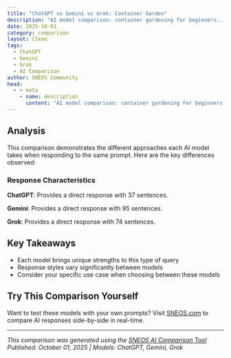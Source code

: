 ```yaml
---
title: "ChatGPT vs Gemini vs Grok: Container Garden"
description: "AI model comparison: container gardening for beginners..."
date: 2025-10-01
category: comparison
layout: Clean
tags:
  - ChatGPT
  - Gemini
  - Grok
  - AI Comparison
author: SNEOS Community
head:
  - - meta
    - name: description
      content: "AI model comparison: container gardening for beginners..."
---
```


<ChatComparison
  title="ChatGPT vs Gemini vs Grok: Container Garden"
  prompt="container gardening for beginners"
  :responses='{
    "ChatGPT": "Container gardening is a wonderful way to grow plants, herbs, and vegetables in limited spaces such as balconies, patios, or small yards. Here\u2019s a beginner-friendly guide to get you started:\n\n### 1. Choose the Right Containers\n- **Size:** Pick containers that are big enough for the plant\u2019s root system. Small plants like herbs can be grown in smaller pots, while vegetables may need larger containers.\n- **Material:** Containers can be made of plastic, clay, ceramic, wood, or metal. Plastic retains moisture well, while clay pots allow better airflow but dry out faster.\n- **Drainage:** Ensure your containers have drainage holes to prevent waterlogging, which can cause root rot.\n\n### 2. Select Good Potting Soil\n- Use a high-quality potting mix designed for container gardening rather than garden soil. Potting mix is lighter and provides better drainage and aeration.\n\n### 3. Choose Suitable Plants\n- Start with easy-to-grow plants like herbs (basil, parsley, mint), leafy greens (lettuce, spinach), or flowers (marigolds, petunias).\n- Consider the light conditions where the container will be placed\u2014full sun, partial shade, or shade\u2014and select plants accordingly.\n\n### 4. Planting Tips\n- Fill the container with potting soil, leaving about 1-2 inches from the top.\n- Remove plants gently from their nursery pots and loosen roots before planting.\n- Space plants as recommended on the seed packet or plant label.\n- Water thoroughly after planting.\n\n### 5. Watering and Fertilizing\n- Containers dry out quicker than garden beds, so check soil moisture regularly.\n- Water when the top inch of soil feels dry.\n- Use a balanced, water-soluble fertilizer every 2-4 weeks to supply nutrients.\n\n### 6. Sunlight\n- Most vegetables and herbs need at least 6 hours of sunlight daily.\n- Adjust the container location if plants aren\u2019t thriving.\n\n### 7. Maintenance\n- Remove dead leaves and spent flowers to encourage growth.\n- Watch for pests and diseases; treat promptly with appropriate organic or chemical solutions.\n\n### 8. Harvesting\n- Pick herbs frequently to promote bushier growth.\n- Harvest vegetables when they reach the desired size.\n\n### Additional Tips\n- Group containers with similar water and light needs together.\n- Consider using self-watering containers to help maintain consistent moisture.\n- Rotate plants occasionally for even growth.\n\nStarting with a few containers and easy plants will help you gain confidence. Container gardening can be rewarding and add greenery to your living space! If you want, I can suggest some good beginner plants or recipes with homegrown herbs.",
    "Gemini": "Okay, let\u0027s get you started with container gardening! It\u0027s a fantastic way to grow your own food or beautify your space, even if you don\u0027t have a traditional garden. Here\u0027s a breakdown of the basics:\n\n**1. Planning \u0026 Preparation:**\n\n*   **Assess Your Space:**\n    *   **Sunlight:** How many hours of direct sunlight does your space get?  This is crucial for choosing the right plants.\n        *   **Full Sun:** 6\u002B hours of direct sunlight\n        *   **Partial Sun/Partial Shade:** 4-6 hours of direct sunlight, often with some afternoon shade\n        *   **Shade:** Less than 4 hours of direct sunlight, or dappled sunlight all day.\n    *   **Space:** How much room do you have for containers? Consider walkways and accessibility.\n    *   **Weight Considerations:** If you\u0027re on a balcony or deck, check weight restrictions.  Wet soil and large containers can get very heavy.\n\n*   **Choose Your Plants:**\n    *   **Match Plants to Sunlight:** This is the most important factor!  Sun-loving plants in shade will struggle, and shade-loving plants in full sun will burn.\n    *   **Consider Size at Maturity:**  Don\u0027t underestimate how big plants will get.  Read the plant label or online descriptions.\n    *   **Think About Compatibility:** Some plants thrive together, while others compete for resources.\n    *   **Start Simple:**  Begin with easy-to-grow plants like herbs (mint, basil, chives), leafy greens (lettuce, spinach), radishes, tomatoes, peppers, or flowers like marigolds and petunias.\n    *   **Consider Your Climate (Hardiness Zone):** Make sure the plants you choose are suitable for your local climate. You can easily find your hardiness zone by searching online for \u0022USDA hardiness zone [your zip code].\u0022\n\n*   **Gather Your Supplies:**\n    *   **Containers:**\n        *   **Size:** Larger containers generally retain moisture better and are less likely to dry out. For most vegetables and larger plants, aim for at least a 12-inch diameter.\n        *   **Material:** Plastic, terracotta, ceramic, metal, fabric pots \u2013 all have pros and cons.\n            *   **Plastic:** Lightweight, holds moisture well, inexpensive.\n            *   **Terracotta:** Porous, allows soil to breathe, attractive but dries out quickly.\n            *   **Ceramic:** Similar to terracotta but often glazed, which reduces water loss.\n            *   **Metal:** Can heat up in the sun, potentially damaging roots.\n            *   **Fabric:** Breathable, air-prunes roots, lightweight.\n        *   **Drainage:**  Essential! Make sure your containers have drainage holes. If not, you\u0027ll need to drill some.\n    *   **Potting Mix:**\n        *   **Crucial:** Use a *potting mix*, *not* garden soil. Garden soil compacts in containers, restricts drainage, and can harbor pests and diseases.\n        *   **Potting Mix Components:** Usually a blend of peat moss or coco coir, perlite or vermiculite, and sometimes compost or fertilizer.\n    *   **Watering Can or Hose:**  Something to water your plants.\n    *   **Fertilizer:**  Choose a balanced, slow-release fertilizer or a liquid fertilizer.\n    *   **Trowel or Small Shovel:** For planting.\n    *   **Gloves (Optional):** To protect your hands.\n    *   **Mulch (Optional):**  Helps retain moisture and suppress weeds.\n    *   **Plant Labels:**  Help you remember what you planted where!\n\n**2. Planting:**\n\n*   **Prepare the Container:**\n    *   **Clean:**  Wash your containers with soapy water to remove any dirt or debris.\n    *   **Drainage:**  If your container has large drainage holes, you can place a piece of landscape fabric or coffee filter at the bottom to prevent soil from washing out. *Do not* put rocks or gravel at the bottom, as this actually hinders drainage.\n*   **Fill with Potting Mix:**  Fill the container almost to the top, leaving a few inches of space.\n*   **Planting:**\n    *   **Gently Remove Plant from Nursery Pot:**  Squeeze the sides of the pot to loosen the roots.\n    *   **Loosen Roots:** Gently tease apart the roots, especially if they are root-bound (growing in a tight circle).\n    *   **Position Plant:**  Place the plant in the container at the same depth it was in the nursery pot.\n    *   **Fill in with Potting Mix:**  Add more potting mix around the plant, gently firming the soil.\n*   **Water Thoroughly:**  Water the container until water drains out of the drainage holes. This helps settle the soil and hydrates the roots.\n*   **Mulch (Optional):** Apply a layer of mulch around the plant, keeping it a few inches away from the stem.\n\n**3. Care \u0026 Maintenance:**\n\n*   **Watering:**\n    *   **Frequency:** Water when the top inch of soil feels dry to the touch.  The frequency will vary depending on the weather, the type of plant, and the size of the container.\n    *   **How to Water:** Water deeply and thoroughly, until water drains out of the drainage holes.  Avoid watering the leaves, as this can promote disease.\n    *   **Time of Day:** Water in the morning or evening to minimize water loss through evaporation.\n*   **Fertilizing:**\n    *   **Follow Package Directions:** Apply fertilizer according to the package instructions.\n    *   **Slow-Release Fertilizer:**  If you used a slow-release fertilizer when planting, you may not need to fertilize again for a few months.\n    *   **Liquid Fertilizer:** Liquid fertilizers are usually applied every 2-4 weeks during the growing season.\n*   **Sunlight:** Ensure the plant is getting the appropriate amount of sunlight. If it\u0027s not thriving, consider moving it to a different location.\n*   **Pruning:** Prune your plants as needed to remove dead or damaged leaves, encourage bushier growth, and improve air circulation.\n*   **Pest and Disease Control:**\n    *   **Inspect Regularly:**  Check your plants regularly for signs of pests or diseases.\n    *   **Early Intervention:**  Address problems early before they become severe.\n    *   **Organic Solutions:**  Consider using organic pest control methods, such as insecticidal soap or neem oil.\n*   **Deadheading:** Remove spent flowers to encourage more blooms.\n*   **Support:** Some plants, like tomatoes or climbing vines, will need stakes, trellises, or cages for support.\n*   **Protect from Frost:**  If you live in an area with frost, protect your containers by moving them indoors or covering them with blankets.\n\n**Tips for Success:**\n\n*   **Don\u0027t Overwater:** Overwatering is a common mistake. Soggy soil can lead to root rot.\n*   **Choose the Right Potting Mix:** Again, this is critical. Don\u0027t use garden soil.\n*   **Start Small:** Don\u0027t try to grow everything at once. Start with a few easy plants and gradually expand your garden as you gain experience.\n*   **Read Plant Labels:** They provide valuable information about sunlight, watering, and fertilization requirements.\n*   **Observe Your Plants:** Pay attention to how your plants are growing and adjust your care as needed.\n*   **Don\u0027t Be Afraid to Experiment:** Container gardening is a learning process. Don\u0027t be discouraged if you make mistakes.\n*   **Research:** Search online for tips and information about specific plants you\u0027re growing.\n*   **Join a Gardening Community:** Connect with other gardeners online or in person to share tips and advice.\n\n**Easy Plants to Start With:**\n\n*   **Herbs:** Basil, mint, chives, rosemary, thyme, oregano\n*   **Leafy Greens:** Lettuce, spinach, kale, arugula\n*   **Vegetables:** Radishes, bush beans, cherry tomatoes, peppers\n*   **Flowers:** Marigolds, petunias, zinnias, impatiens (for shade)\n\n**Specific Recommendations for Common Plants:**\n\n*   **Tomatoes:** Need large containers (at least 5 gallons), full sun, and regular watering. Use stakes or cages for support.\n*   **Peppers:** Need well-draining soil, full sun, and regular watering.\n*   **Herbs:** Most herbs prefer well-draining soil and full sun. Mint can be invasive, so grow it in its own container.\n*   **Lettuce:** Prefers partial shade and moist soil.\n*   **Strawberries:** Do well in hanging baskets or containers.\n\n**Troubleshooting:**\n\n*   **Yellow Leaves:** Could be overwatering, underwatering, nutrient deficiency, or pest infestation.\n*   **Stunted Growth:** Could be lack of sunlight, nutrient deficiency, or root-bound plants.\n*   **Pests:** Identify the pest and use appropriate control methods.\n*   **Wilting:** Could be underwatering, overheating, or root rot.\n\nContainer gardening is a rewarding and enjoyable hobby. With a little planning and care, you can grow your own food or create a beautiful oasis in your own backyard! Good luck! Let me know if you have any more specific questions.\n",
    "Grok": "Container gardening is a fantastic way to grow plants, especially if you have limited space, poor soil, or want to add greenery to patios, balconies, or indoors. It\u2019s perfect for beginners because it\u2019s manageable, flexible, and allows you to control growing conditions. Here\u2019s a step-by-step guide to get started with container gardening:\n\n---\n\n### **1. Choose the Right Containers**\n- **Size:** Pick a container that suits the plant\u2019s needs. Small pots (6-8 inches) work for herbs or annual flowers, while larger pots (12-18 inches or more) are better for vegetables or perennials. Ensure the plant has room to grow.\n- **Material:** Containers come in plastic, terracotta, ceramic, metal, or wood. Plastic is lightweight and retains moisture, while terracotta is porous and dries out faster. Choose based on aesthetics, weight, and climate.\n- **Drainage:** Make sure the container has drainage holes at the bottom to prevent waterlogging, which can rot roots. Use a saucer or tray underneath to catch excess water, especially for indoor gardening.\n\n---\n\n### **2. Select a Suitable Location**\n- **Sunlight:** Most plants need 6-8 hours of direct sunlight daily, though some (like ferns or hostas) thrive in shade. Observe your space to see how much sun it gets and choose plants accordingly.\n- **Access:** Place containers where you can easily water and care for them. If outdoors, consider protection from harsh winds or extreme weather.\n- **Indoor vs. Outdoor:** If gardening indoors, place pots near windows with good light or use grow lights for plants like herbs or succulents.\n\n---\n\n### **3. Pick the Right Plants**\nAs a beginner, start with easy-to-grow plants based on your climate and space:\n- **Herbs:** Basil, mint, parsley, and thyme grow well in small pots and are low-maintenance.\n- **Vegetables:** Cherry tomatoes, lettuce, radishes, and peppers do well in containers with adequate depth.\n- **Flowers:** Marigolds, petunias, and zinnias are hardy and add color.\n- **Succulents/Cacti:** Perfect for beginners, as they need minimal watering and care.\n- **Consider Season:** Choose plants suited to the current growing season or your local hardiness zone (if in the U.S., check the USDA Plant Hardiness Zone Map).\n\n---\n\n### **4. Use Quality Soil**\n- Don\u2019t use garden soil in containers; it\u2019s too heavy and may contain pests or diseases. Instead, use a potting mix, which is lightweight, well-draining, and formulated for container plants.\n- For specific plants, you can amend the mix:\n  - Add perlite or vermiculite for better drainage (great for succulents).\n  - Mix in compost for nutrient-rich soil (good for vegetables).\n- Fill the container, leaving about 1-2 inches of space at the top for watering.\n\n---\n\n### **5. Planting**\n- If starting from seeds, follow packet instructions for planting depth and spacing. Sow seeds directly in the pot or start them in trays and transplant later.\n- If using seedlings or nursery plants, dig a small hole in the potting mix, place the plant at the same depth it was in its original container, and gently firm the soil around it.\n- Water immediately after planting to settle the soil.\n\n---\n\n### **6. Watering**\n- Containers dry out faster than ground soil, so check moisture regularly. Stick your finger 1-2 inches into the soil; if it feels dry, it\u2019s time to water.\n- Water until you see it draining from the bottom holes, ensuring the roots get enough. Avoid overwatering, as soggy soil can cause root rot.\n- Adjust frequency based on weather (more in hot, dry conditions; less in cool, humid weather) and plant type (succulents need less water than tomatoes).\n\n---\n\n### **7. Provide Care**\n- **Fertilizer:** Container plants use up nutrients quickly. Use a balanced liquid fertilizer (like 10-10-10) every 2-4 weeks, or slow-release granules mixed into the soil as per package instructions. Avoid over-fertilizing, which can burn plants.\n- **Pruning:** Remove dead leaves or flowers (deadheading) to encourage new growth and prevent pests.\n- **Pest Control:** Watch for bugs like aphids or spider mites. Use neem oil or insecticidal soap for an organic solution, or hand-pick larger pests.\n- **Rotation:** If plants lean toward the light, rotate the pot every few days for even growth.\n\n---\n\n### **8. Tips for Success**\n- **Start Small:** Begin with 2-3 pots to avoid feeling overwhelmed. Expand as you gain confidence.\n- **Grouping Pots:** Place containers together to create a mini garden look and make watering easier. Group plants with similar light and water needs.\n- **Seasonal Switching:** When plants die off, clean the container and replant with seasonal varieties (e.g., mums in fall, bulbs in spring).\n- **Mobility:** Use pots with wheels or lightweight materials if you need to move them for sunlight or weather protection.\n\n---\n\n### **Common Beginner Mistakes to Avoid**\n- **Overwatering:** It\u2019s the leading cause of plant death in containers. Always check soil moisture before watering.\n- **Poor Drainage:** No drainage holes or blocked holes lead to root rot. Add a layer of pebbles or broken pottery at the bottom of the pot if needed.\n- **Wrong Pot Size:** Too small a pot stunts growth; too large can retain excess water.\n- **Ignoring Sunlight Needs:** Placing a sun-loving plant in shade (or vice versa) will cause it to struggle.\n\n---\n\n### **Ideas for Container Gardening**\n- **Herb Garden:** Grow basil, chives, and oregano on a sunny windowsill.\n- **Salad Bowl:** Plant lettuce, spinach, and radishes in a wide, shallow container for a mini salad garden.\n- **Vertical Garden:** Use hanging pots or stackable planters for small spaces like balconies.\n- **Themed Pots:** Mix flowers and foliage for a colorful display, or create a \u201Cdesert garden\u201D with succulents and cacti.\n\n---\n\nContainer gardening is forgiving and adaptable, so experiment with different plants and setups to see what works for you. With a little attention, you\u2019ll soon have a thriving mini-garden! Do you have a specific space or type of plant in mind? I can tailor suggestions further if you\u2019d like."
  }'
  published-date="17:55"
/>

## Analysis

This comparison demonstrates the different approaches each AI model takes when responding to the same prompt. Here are the key differences observed:

### Response Characteristics

**ChatGPT**: Provides a direct response with 37 sentences. 

**Gemini**: Provides a direct response with 95 sentences. 

**Grok**: Provides a direct response with 74 sentences. 

## Key Takeaways

- Each model brings unique strengths to this type of query
- Response styles vary significantly between models
- Consider your specific use case when choosing between these models

## Try This Comparison Yourself

Want to test these models with your own prompts? Visit [SNEOS.com](https://sneos.com) to compare AI responses side-by-side in real-time.

---

*This comparison was generated using the [SNEOS AI Comparison Tool](https://sneos.com)*
*Published: October 01, 2025 | Models: ChatGPT, Gemini, Grok*
